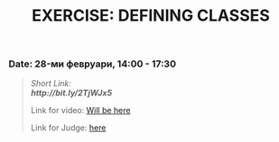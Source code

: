 <h1 align="center">EXERCISE: DEFINING CLASSES</h1>
    <br>

<h3>Date: 28-ми февруари, 14:00 - 17:30</h3>

<blockquote>
    <p>
        <i>
            Short Link: <br> 
            <b>
                http://bit.ly/2TjWJx5
            </b> 
        </i>
    </p>
    <p>
        Link for video: 
        <a href="#">Will be here</a>
    </p>
        <p>
        Link for Judge: 
        <a href="https://judge.softuni.bg/Contests/Compete/Index/1935#0">here</a>
    </p>
</blockquote>
